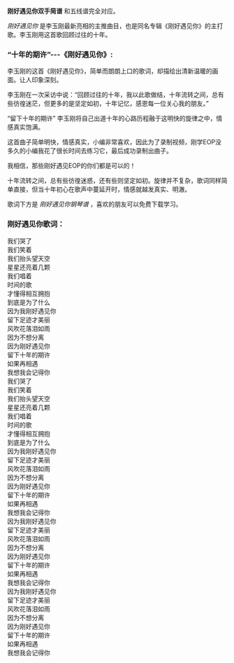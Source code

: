 

**刚好遇见你双手简谱** 和五线谱完全对应。

_刚好遇见你_ 是李玉刚最新亮相的主推曲目，也是同名专辑《刚好遇见你》的主打歌。李玉刚用这首歌回顾过往的十年。

### “十年的期许”---《刚好遇见你》:

李玉刚的这首《刚好遇见你》，简单而朗朗上口的歌词，却描绘出清新温暖的画面。让人印象深刻。  
  
李玉刚在一次采访中说：“回顾过往的十年，我以此歌做结，十年流转之间，总有些彷徨迷茫，但更多的是坚定如初，十年记忆，感恩每一位关心我的朋友。”  
  
“留下十年的期许” 李玉刚将自己出道十年的心路历程融于这明快的旋律之中，情感真实饱满。  
  
这首曲子简单明快，情感真实，小编非常喜欢，因此为了录制视频，刚学EOP没多久的小编我花了很长时间去练习它，最后成功录制出曲子。  
  
我相信，那些刚好遇见EOP的你们都是可以的！

十年流转之间，总有些彷徨迷惑，还有些则坚定如初。旋律并不复杂，歌词同样简单直接，但当十年初心在歌声中蔓延开时，情感就越发真实、明澈。

歌词下方是 _刚好遇见你钢琴谱_ ，喜欢的朋友可以免费下载学习。

### 刚好遇见你歌词：

我们哭了  
我们笑着  
我们抬头望天空  
星星还亮着几颗  
我们唱着  
时间的歌  
才懂得相互拥抱  
到底是为了什么  
因为我刚好遇见你  
留下足迹才美丽  
风吹花落泪如雨  
因为不想分离  
因为刚好遇见你  
留下十年的期许  
如果再相遇  
我想我会记得你  
我们哭了  
我们笑着  
我们抬头望天空  
星星还亮着几颗  
我们唱着  
时间的歌  
才懂得相互拥抱  
到底是为了什么  
因为我刚好遇见你  
留下足迹才美丽  
风吹花落泪如雨  
因为不想分离  
因为刚好遇见你  
留下十年的期许  
如果再相遇  
我想我会记得你  
因为我刚好遇见你  
留下足迹才美丽  
风吹花落泪如雨  
因为不想分离  
因为刚好遇见你  
留下十年的期许  
如果再相遇  
我想我会记得你  
因为我刚好遇见你  
留下足迹才美丽  
风吹花落泪如雨  
因为不想分离  
因为刚好遇见你  
留下十年的期许  
如果再相遇  
我想我会记得你

